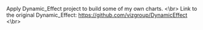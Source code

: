 Apply Dynamic_Effect project to build some of my own charts. <\br>
Link to the original Dynamic_Effect: https://github.com/vizgroup/DynamicEffect <\br>
